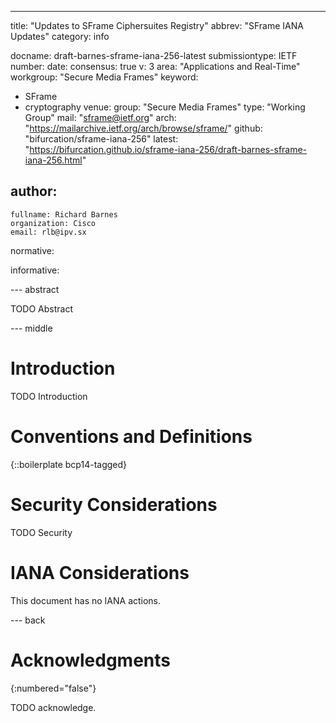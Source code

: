 ---
title: "Updates to SFrame Ciphersuites Registry"
abbrev: "SFrame IANA Updates"
category: info

docname: draft-barnes-sframe-iana-256-latest
submissiontype: IETF
number:
date:
consensus: true
v: 3
area: "Applications and Real-Time"
workgroup: "Secure Media Frames"
keyword:
 - SFrame
 - cryptography
venue:
  group: "Secure Media Frames"
  type: "Working Group"
  mail: "sframe@ietf.org"
  arch: "https://mailarchive.ietf.org/arch/browse/sframe/"
  github: "bifurcation/sframe-iana-256"
  latest: "https://bifurcation.github.io/sframe-iana-256/draft-barnes-sframe-iana-256.html"

author:
 -
    fullname: Richard Barnes
    organization: Cisco
    email: rlb@ipv.sx

normative:

informative:

--- abstract

TODO Abstract

--- middle

# Introduction

TODO Introduction


# Conventions and Definitions

{::boilerplate bcp14-tagged}


# Security Considerations

TODO Security


# IANA Considerations

This document has no IANA actions.


--- back

# Acknowledgments
{:numbered="false"}

TODO acknowledge.
